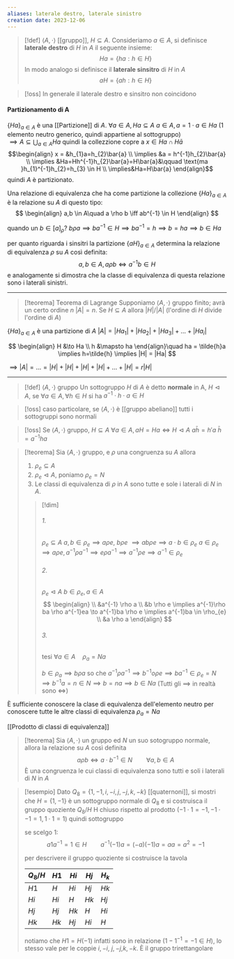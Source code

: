 ```yaml
---
aliases: laterale destro, laterale sinistro
creation date: 2023-12-06
---
```


>[!def]
>$\left< A, \cdot \right>$ [[gruppo]], $H \subseteq A$. Consideriamo $a \in A$, si definisce **laterale destro** di $H$ in $A$ il seguente insieme:
>$$Ha = \{ ha : h \in H \}$$
>In modo analogo si definisce il **laterale sinsitro** di $H$ in $A$
>$$ aH = \{ ah : h \in H \} $$


>[!oss]
>In generale il laterale destro e sinsitro non coincidono


#### Partizionamento di A
$\{ Ha \}_{a \in A}$ è una [[Partizione]] di $A$.
$\forall a \in A, Ha \subseteq A$
$a \in A, a = 1 \cdot a \in Ha$ (1 elemento neutro generico, quindi appartiene al sottogruppo)  
$\implies A \subseteq \bigcup_{a \in A} Ha$ quindi la collezzione copre a
$x \in Ha \cap H\bar{a}$
$$\begin{align}
x = &h_{1}a=h_{2}\bar{a} \\
\implies &a = h^{-1}h_{2}\bar{a} \\
\implies &Ha=Hh^{-1}h_{2}\bar{a}=H\bar{a}&\qquad \text{ma }h_{1}^{-1}h_{2}=h_{3} \in H \\
\implies&Ha=H\bar{a}
\end{align}$$
quindi $A$ è partizionato.

Una relazione di equivalenza che ha come partizione la collezione $\{ Ha \}_{a \in A}$ è la relazione su $A$ di questo tipo:
$$ \begin{align}
a,b \in A\quad a \rho b \iff ab^{-1} \in H
\end{align} $$

quando un $b \in [a]_{\rho}$? $b \rho a\implies ba^{-1} \in H \implies ba^{-1} = h \implies b = ha \implies b \in Ha$


per quanto riguarda i sinsitri la partizione $\{ aH \}_{a\in A}$ determina la relazione di equivalenza $\rho$ su $A$ così definita:
$$ a,b \in A, a \rho b \iff a^{-1}b \in H $$
e analogamente si dimostra che la classe di equivalenza di questa relazione sono i laterali sinistri.

***

> [!teorema] Teorema di Lagrange
> Supponiamo $\left< A, \cdot \right>$ gruppo finito; avrà un certo ordine $n$ $|A| = n$.
> Se $H \subseteq A$ allora $|H| / |A|$ (l'ordine di $H$ divide l'ordine di $A$)

$\{ Ha \}_{a \in A}$ è una partizione di $A$
$|A| = |Ha_{1}| + |Ha_{2}| + |Ha_{3}| + \ldots +|Ha_{i}|$

$$ \begin{align}
H &\to Ha \\
h &\mapsto ha
\end{align}\quad ha = \tilde{h}a \implies h=\tilde{h} \implies |H| = |Ha| $$

$\implies |A| = \ldots =|H| + |H| + |H| + |H| + \ldots + |H| = r |H|$

***

> [!def]
> $\left< A, \cdot \right>$ gruppo
> Un sottogruppo $H$ di $A$ è detto **normale** in A, $H \vartriangleleft A$, se $\forall a \in A, \forall h \in H$ si ha $a^{-1}\cdot h\cdot a \in H$

>[!oss]
>caso particolare, se $\left< A, \cdot \right>$ è [[gruppo abeliano]] tutti i sottogruppi sono normali

>[!oss]
>Se $\left< A, \cdot \right>$ gruppo, $H \subseteq A$
>$\forall a \in A, aH = Ha \iff H \vartriangleleft A$
>$a\bar{h}  = h'a$
>$\bar{h} = a^{-1}ha$


>[!teorema]
>Sia $\left< A, \cdot \right>$ gruppo, e $\rho$ una congruenza su $A$ allora
>1. $\rho_{e} \subseteq A$ 
>2. $\rho_{e} \vartriangleleft A$, poniamo $\rho_{e} = N$
>3. Le classi di equivalenza di $\rho$ in $A$ sono tutte e sole i laterali di $N$ in $A$.
> 
>>[!dim]
>>###### 1.
>>$\rho_{e} \subseteq A$  $a,b \in \rho_{e} \implies a \rho e$, $b\rho e$ $\implies a b \rho e \implies a \cdot b \in \rho_{e}$
>>$a \in \rho_{e} \implies a \rho e, a^{-1} \rho a^{-1} \implies e \rho a^{-1} \implies a^{-1} \rho e \implies a^{-1} \in \rho_{e}$
>>
>>###### 2.
>>$\rho_{e} \vartriangleleft A$
>>$b \in \rho_{e}, a \in A$
>>$$ \begin{align} \\
>>&a^{-1} \rho a \\
>>&b \rho e \implies a^{-1}\rho ba \rho a^{-1}ea \to a^{-1}ba \rho e \implies a^{-1}ba \in \rho_{e}  \\
>>&a \rho a
>>\end{align} $$
>>
>>###### 3.
>>tesi
>>$\forall a \in A\quad \rho_{a} =Na$
>>
>>$b \in \rho_{a} \implies b \rho a$ so che $a^{-1}\rho a^{-1} \implies b^{-1}o\rho e \implies ba^{-1} \in \rho_{e} = N \implies b^{-1}a = n \in N \implies b = na \implies b \in Na$
>>(Tutti gli $\implies$ in realtà sono $\iff$)

È sufficiente conoscere la clase di equivalenza dell'elemento neutro per conoscere tutte le altre classi di equivalenza
$\rho_{a} = Na$

[[Prodotto di classi di equivalenza]]

>[!teorema]
>Sia $\left< A, \cdot \right>$ un gruppo ed $N$ un suo sotogruppo normale, allora la relazione su $A$ così definita $$a \rho b \iff a\cdot b^{-1} \in N\qquad\forall a,b \in A$$ 
>È una congruenza le cui classi di equivalenza sono tutti e soli i laterali di $N$ in $A$


> [!esempio]
> Dato $Q_{8} =\{ 1,-1,i,-i,j,-j,k,-k \}$ [[quaternoni]], si mostri che $H = \{ 1,-1 \}$ è un sottogruppo normale di $Q_{8}$ e si costruisca il gruppo quoziente $Q_{8} / H$
> H chiuso rispetto al prodotto ($-1 \cdot 1 = -1, -1 \cdot -1 = 1, 1 \cdot 1 = 1$) quindi sottogruppo
> 
> se scelgo $1$:
> $$a 1 a^{-1} = 1 \in H\qquad a^{-1}(-1)a=(-a)(-1)a = aa =a^2 = -1$$
> 
> per descrivere il gruppo quoziente si costruisce la tavola
> 
> | $Q_{8} / H$ | $H1$  | $Hi$  | $Hj$  | $H_{k}$ |
> | ----------- | ----- | ----- | ----- | ------- |
> | $H 1$       | $H$   | $H i$ | $H j$ | $Hk$    |
> | $H i$       | $H i$ | $H$   | $Hk$  | $Hj$    |
> | $H j$       | $H j$ | $H k$ | $H$   |  $H i$        |
> | $H k$       | $Hk$  | $H j$ | $H i$      | $H$     |
>
>notiamo che $H1 = H(-1)$ infatti sono in relazione ($1 -1^{-1} = -1 \in H$), lo stesso vale per le coppie $i, -i$, $j,-j$,$k,-k$.
> È il gruppo trirettangolare